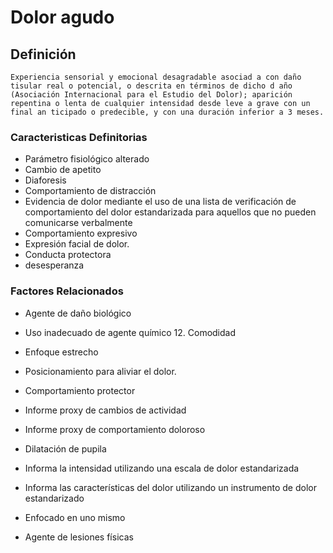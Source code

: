 # Dolor agudo
## Definición
	Experiencia sensorial y emocional desagradable asociad a con daño tisular real o potencial, o descrita en términos de dicho d año (Asociación Internacional para el Estudio del Dolor); aparición repentina o lenta de cualquier intensidad desde leve a grave con un final an ticipado o predecible, y con una duración inferior a 3 meses.

### Caracteristicas Definitorias
- Parámetro fisiológico alterado   
- Cambio de apetito   
- Diaforesis   
- Comportamiento de distracción   
- Evidencia de dolor mediante el 
uso de una lista de verificación 
de comportamiento del dolor 
estandarizada para aquellos 
que no pueden comunicarse 
verbalmente   
- Comportamiento expresivo   
- Expresión facial de dolor.   
- Conducta protectora   
- desesperanza

### Factores Relacionados
- Agente de daño biológico   
- Uso inadecuado de agente 
químico   12. Comodidad
   
- Enfoque estrecho   
- Posicionamiento para aliviar el 
dolor.   
- Comportamiento protector   
- Informe proxy de cambios de 
actividad   
- Informe proxy de comportamiento 
doloroso   
- Dilatación de pupila   
- Informa la intensidad utilizando 
una escala de dolor 
estandarizada   
- Informa las características del dolor 
utilizando un instrumento de dolor 
estandarizado   
- Enfocado en uno mismo  
 
 
 
- Agente de lesiones físicas

